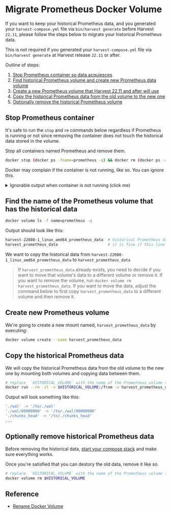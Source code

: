 # Migrate Prometheus Docker Volume

If you want to keep your historical Prometheus data, and you generated your `harvest-compose.yml` file via `bin/harvest generate` before Harvest `22.11`, please follow the steps below to migrate your historical Prometheus data.

This is not required if you generated your `harvest-compose.yml` file via `bin/harvest generate` at Harvest release `22.11` or after.

Outline of steps:
1. [Stop Prometheus container so data acquiesces](#stop-prometheus-container)
2. [Find historical Prometheus volume and create new Prometheus data volume](#find-the-name-of-the-prometheus-volume-that-has-the-historical-data)
3. [Create a new Prometheus volume that Harvest 22.11 and after will use](#create-new-prometheus-volume)
4. [Copy the historical Prometheus data from the old volume to the new one](#copy-the-historical-prometheus-data)
5. [Optionally remove the historical Prometheus volume](#optionally-remove-historical-prometheus-data)

## Stop Prometheus container

It's safe to run the `stop` and `rm` commands below regardless if Prometheus is running or not since removing the container does not touch the historical data stored in the volume.

Stop all containers named Prometheus and remove them.

```bash
docker stop (docker ps -fname=prometheus -q) && docker rm (docker ps -a -fname=prometheus -q)
```

Docker may complain if the container is not running, like so. You can ignore this.

<details>
    <summary>Ignorable output when container is not running (click me)</summary>

```bash
"docker stop" requires at least 1 argument.
See 'docker stop --help'.

Usage:  docker stop [OPTIONS] CONTAINER [CONTAINER...]

Stop one or more running containers
```

</details>


## Find the name of the Prometheus volume that has the historical data

```bash
docker volume ls -f name=prometheus -q
```

Output should look like this:
```bash
harvest-22080-1_linux_amd64_prometheus_data  # historical Prometheus data here
harvest_prometheus_data                      # it is fine if this line is missing
```

We want to copy the historical data from `harvest-22080-1_linux_amd64_prometheus_data` to `harvest_prometheus_data`

> If `harvest_prometheus_data` already exists, you need to decide if you want to move that volume's data to a different volume or remove it. If you want to remove the volume, run `docker volume rm harvest_prometheus_data`. If you want to move the data, adjust the command below to first copy `harvest_prometheus_data` to a different volume and then remove it.

## Create new Prometheus volume

We're going to create a new mount named, `harvest_prometheus_data` by executing:

```bash
docker volume create --name harvest_prometheus_data
```

## Copy the historical Prometheus data

We will copy the historical Prometheus data from the old volume to the new one by
mounting both volumes and copying data between them.

```bash
# replace  `HISTORICAL_VOLUME` with the name of the Prometheus volume that contains you historical data found in step 2.
docker run --rm -it -v $HISTORICAL_VOLUME:/from -v harvest_prometheus_data:/to alpine ash -c "cd /from ; cp -av . /to"
```

Output will look something like this:

```bash
'./wal' -> '/to/./wal'
'./wal/00000000' -> '/to/./wal/00000000'
'./chunks_head' -> '/to/./chunks_head'
...
```

## Optionally remove historical Prometheus data

Before removing the historical data, [start your compose stack](https://github.com/NetApp/harvest/tree/main/docker#start-everything) and make sure everything works.

Once you're satisfied that you can destory the old data, remove it like so.

```bash
# replace  `HISTORICAL_VOLUME` with the name of the Prometheus volume that contains you historical data found in step 2.
docker volume rm $HISTORICAL_VOLUME
```

## Reference
- [Rename Docker Volume](https://github.com/moby/moby/issues/31154#issuecomment-360531460)